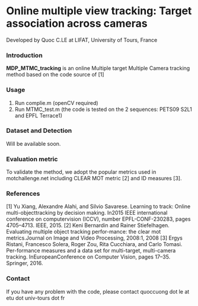 # Online multiple view tracking: Target association across cameras  

Developed by Quoc C.LE at LIFAT, University of Tours, France

### Introduction

**MDP_MTMC_tracking** is an online Multiple target Multiple Camera tracking method based on the code source of [1]

### Usage

1. Run complie.m (openCV required)
2. Run MTMC_test.m (the code is tested on the 2 sequences: PETS09 S2L1 and EPFL Terrace1)

### Dataset and Detection

Will be available soon.

### Evaluation metric

To validate the method, we adopt the popular metrics used in motchallenge.net including CLEAR MOT metric [2] and ID measures [3].

### References

[1] Yu Xiang, Alexandre Alahi, and Silvio Savarese. Learning to track: Online multi-objecttracking  by  decision  making.   In2015 IEEE international conference on computervision (ICCV), number EPFL-CONF-230283, pages 4705–4713. IEEE, 2015.
[2] Keni Bernardin and Rainer Stiefelhagen.  Evaluating multiple object tracking perfor-mance: the clear mot metrics.Journal on Image and Video Processing, 2008:1, 2008
[3] Ergys Ristani, Francesco Solera, Roger Zou, Rita Cucchiara, and Carlo Tomasi.  Per-formance measures and a data set for multi-target, multi-camera tracking. InEuropeanConference on Computer Vision, pages 17–35. Springer, 2016.

### Contact

If you have any problem with the code, please contact quoccuong dot le at etu dot univ-tours dot fr
